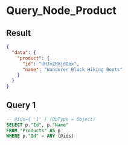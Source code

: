 # Query_Node_Product

## Result

```json
{
  "data": {
    "product": {
      "id": "UHJvZHVjdDox",
      "name": "Wanderer Black Hiking Boots"
    }
  }
}
```

## Query 1

```sql
-- @ids={ '1' } (DbType = Object)
SELECT p."Id", p."Name"
FROM "Products" AS p
WHERE p."Id" = ANY (@ids)
```

